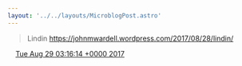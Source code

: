 ```yaml
---
layout: '../../layouts/MicroblogPost.astro'
---
```


> Lindin https://johnmwardell.wordpress.com/2017/08/28/lindin/

<img src="/media/tweet.ico" width="12" /> [Tue Aug 29 03:16:14 +0000 2017](https://twitter.com/lindsaykwardell/status/902369274181804032)